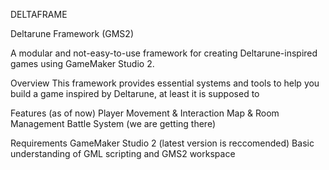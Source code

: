 DELTAFRAME

 Deltarune Framework (GMS2)

A modular and not-easy-to-use framework for creating Deltarune-inspired games using GameMaker Studio 2.

Overview
This framework provides essential systems and tools to help you build a game inspired by Deltarune, at least it is supposed to

Features (as of now)
    Player Movement & Interaction
    Map & Room Management
    Battle System (we are getting there)

Requirements
    GameMaker Studio 2 (latest version is reccomended)
    Basic understanding of GML scripting and GMS2 workspace
